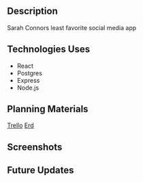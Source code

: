 ## Description
Sarah Connors least favorite social media app

## Technologies Uses
 * React
 * Postgres
 * Express
 * Node.js

## Planning Materials 
[Trello](https://trello.com/b/80RECP9y/prompt)
[Erd](https://app.diagrams.net/#Hap2121%2Fprompt-api%2Fmain%2FUntitled%20Diagram.drawio)

## Screenshots

## Future Updates
